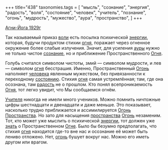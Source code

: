 +++
title="438"
taxonomies.tags = [
 "мысль",
 "сознание",
 "энергия",
 "радость",
 "воля",
 "состояние",
 "человек",
 "учитель",
 "познание",
 "огонь",
 "мудрость",
 "мужество",
 "аура",
 "пространство",
]
+++

[Агни-Йога 1929г](/agni/1929)

Так называемый приказ [воли](/tags/воля) есть посылка психической [энергии](/tags/энергия), которая, будучи продуктом стихии [огня](/tags/[огонь](/tags/огонь)), поражает через огненное окружение более слабые излучения. Значит, для усиления [ауры](/tags/аура) нужно не только чистое [сознание](/tags/сознание), но и приближение Пространственного [Огня](/tags/[огонь](/tags/огонь)).   

Голубь считался символом чистоты, змий — символом мудрости, и лев — символом [огня](/tags/[огонь](/tags/огонь)) бесстрашия. Именно, Пространственный [Огонь](/tags/[огонь](/tags/огонь)) наполняет [человека](/tags/человек) явленным мужеством, без привязанности к переходному [состоянию](/tags/состояние). Стихия [огня](/tags/[огонь](/tags/огонь)) самая устремлённая; там, где она осознана, там [радость](/tags/радость) не о прошлом. Кто понял всепроникаемость [Огня](/tags/[огонь](/tags/огонь)), тот легко увидит, что Мы сообщаемся огнём.   

[Учителя](/tags/учитель) никогда не имели много учеников. Можно помнить ничтожные цифры шестнадцати и двенадцати и даже меньше. Это показывает, насколько трудно приближается и ассимилируется [Огонь](/tags/[огонь](/tags/огонь)) [Пространства](/tags/пространство). Но зато для насыщения [пространства](/tags/пространство) [Огонь](/tags/[огонь](/tags/огонь)) незаменим. Тот, кто может уже мыслить о психической [энергии](/tags/энергия), тот должен уже [знать](/tags/познание) о Пространственном [Огне](/tags/[огонь](/tags/огонь)). Было бы безумно предполагать, что стихия [огня](/tags/[огонь](/tags/огонь)) находится где-то вне нас и осознание её может быть лениво отложено. Нет, [огонь](/tags/огонь) бушует вокруг нас. Можно его иметь другом или врагом.